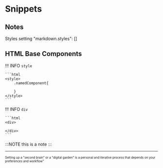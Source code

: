 # Snippets

## Notes

 Styles setting
"markdown.styles": []

## HTML Base Components

!!! INFO `style`

    ```html
    <style>
        .namedComponent{
            
        }
    </style>
    ```

!!! INFO `div`

    ```html
    <div>
        
    </div>
    ```

:::NOTE
this is a note
:::


---
<div className="captionNote">
<captionNote>
<!-- Beginning of Content -->
Setting up a "second brain" or a "digital garden" is a personal and iterative process that depends on your preferences and workflow"
<!-- End Of Content -->
</captionNote>
</div>



[//begin]: ../Test-Snippet (This is a test snippet template for markdown)
[//end]: # (Test snippet)

[//]: ../Styles

<!-- Base Style Snippet -->
<style>
captionNote{
font-size: x-small;
}
</style>